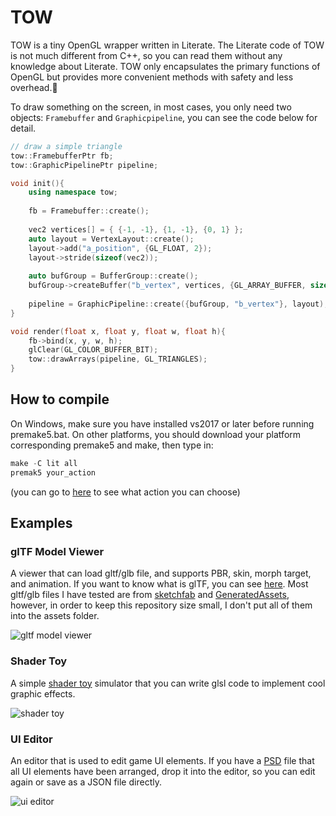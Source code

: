 # TOW

TOW is a tiny OpenGL wrapper written in Literate. The Literate code of TOW is not much different from C++, so you can read them without any knowledge about Literate. TOW only encapsulates the primary functions of OpenGL but provides more convenient methods with safety and less overhead.🚀

To draw something on the screen, in most cases, you only need two objects:  `Framebuffer` and  `Graphicpipeline`, you can see the code below for detail.

```C++
// draw a simple triangle
tow::FramebufferPtr fb;
tow::GraphicPipelinePtr pipeline;

void init(){
    using namespace tow;
    
    fb = Framebuffer::create();
    
    vec2 vertices[] = { {-1, -1}, {1, -1}, {0, 1} };
    auto layout = VertexLayout::create();
    layout->add("a_position", {GL_FLOAT, 2});
    layout->stride(sizeof(vec2));
    
    auto bufGroup = BufferGroup::create();
    bufGroup->createBuffer("b_vertex", vertices, {GL_ARRAY_BUFFER, sizeof(vec2), 3});
    
    pipeline = GraphicPipeline::create({bufGroup, "b_vertex"}, layout);
}

void render(float x, float y, float w, float h){    
    fb->bind(x, y, w, h);
    glClear(GL_COLOR_BUFFER_BIT);
    tow::drawArrays(pipeline, GL_TRIANGLES);
}
```

## How to compile

On Windows, make sure you have installed vs2017 or later before running premake5.bat.
On other platforms, you should download your platform corresponding premake5 and make, then type in:

```C++
make -C lit all
premak5 your_action
```

(you can go to [here](https://github.com/premake/premake-core/wiki/Using-Premake) to see what action you can choose)

## Examples

### glTF Model Viewer

A viewer that can load gltf/glb file, and supports PBR, skin, morph target, and animation. If you want to know what is glTF, you can see [here](https://github.com/KhronosGroup/glTF/blob/master/README.md). Most gltf/glb files I have tested are from [sketchfab](https://sketchfab.com/3d-models?features=downloadable&sort_by=-likeCount) and [GeneratedAssets](https://github.com/KhronosGroup/glTF-Asset-Generator), however, in order to keep this repository size small, I don't put all of them into the assets folder.

![gltf model viewer](https://user-images.githubusercontent.com/34378986/98965647-3f4e4f80-2545-11eb-81d4-8be2efd8a5d4.gif)

### Shader Toy

A simple [shader toy](https://www.shadertoy.com/) simulator that you can write glsl code to implement cool graphic effects.

![shader toy](https://user-images.githubusercontent.com/34378986/98965721-568d3d00-2545-11eb-9877-02b41a062b71.gif)

### UI Editor

An editor that is used to edit game UI elements. If you have a [PSD](https://en.wikipedia.org/wiki/Adobe_Photoshop#File_format) file that all UI elements have been arranged, drop it into the editor, so you can edit again or save as a JSON file directly.

![ui editor](https://user-images.githubusercontent.com/34378986/98966995-e54e8980-2546-11eb-9f6c-8eafe1834642.gif)